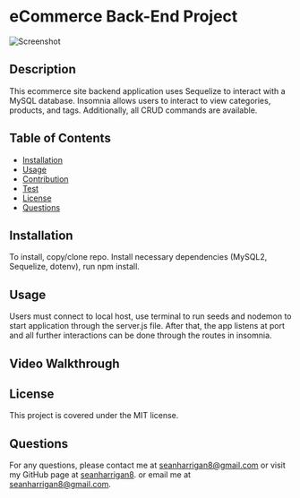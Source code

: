 
# eCommerce Back-End Project

![Screenshot](./assets/screenshot.png)
## Description

This ecommerce site backend application uses Sequelize to interact with a MySQL database. Insomnia allows users to interact to view categories, products, and tags. Additionally, all CRUD commands are available.

## Table of Contents

* [Installation](#installation)
* [Usage](#usage)
* [Contribution](#contribution)
* [Test](#test)
* [License](#license)
* [Questions](#questions)

## Installation
To install, copy/clone repo. Install necessary dependencies (MySQL2, Sequelize, dotenv), run npm install.

## Usage

Users must connect to local host, use terminal to run seeds and nodemon to start application through the server.js file. After that, the app listens at port and all further interactions can be done through the routes in insomnia.

## Video Walkthrough



## License
This project is covered under the MIT license.

## Questions
For any questions, please contact me at seanharrigan8@gmail.com or visit my GitHub page at [seanharrigan8](https://github.com/seanharrigan8).
or email me at seanharrigan8@gmail.com.


[def]: ecommerceScreenshot.png

